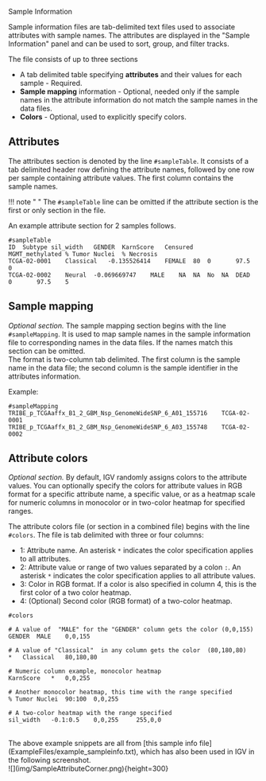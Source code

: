 
<!---
The page title should not go in the menu
-->
<p class="page-title">Sample Information</p>

Sample information files are tab-delimited text files used to associate attributes with sample names.  The attributes
are displayed in the "Sample Information" panel and can be used to sort, group, and filter tracks.

The file consists of up to three sections

* A tab delimited table specifying **attributes** and their values for each sample - Required.
* **Sample mapping** information - Optional, needed only if the sample names in the attribute information do not match the sample names in the data files.
* **Colors** - Optional, used to explicitly specify colors.


## Attributes

The attributes section is denoted by the line `#sampleTable`.  It consists of a tab delimited header row defining the 
attribute names, followed by one row per sample containing attribute values.  The first column contains the sample names.  

!!! note " " 
    The `#sampleTable` line can be omitted if the attribute section is the first or only section in the file.

An example attribute section for 2 samples follows.

```
#sampleTable
ID	Subtype	sil_width	GENDER	KarnScore	Censured	MGMT_methylated	% Tumor Nuclei	% Necrosis
TCGA-02-0001	Classical	-0.135526414	FEMALE	80	0		97.5	0
TCGA-02-0002	Neural	-0.069669747	MALE	NA	NA	No	NA	DEAD	0		97.5	5
```

## Sample mapping

*Optional section.* The sample mapping section begins with the line `#sampleMapping`.  It is used to map sample names in the sample 
information file to corresponding names in the data files.  If the names match this section can be omitted.  
The format is two-column tab delimited. The first column is 
the sample name in the data file; the second column is the sample identifier in the attributes information.

Example: 
```
#sampleMapping
TRIBE_p_TCGAaffx_B1_2_GBM_Nsp_GenomeWideSNP_6_A01_155716	TCGA-02-0001
TRIBE_p_TCGAaffx_B1_2_GBM_Nsp_GenomeWideSNP_6_A03_155748	TCGA-02-0002
```

## Attribute colors

*Optional section.* By default, IGV randomly assigns colors to the attribute values. You can optionally specify the colors for attribute 
values in RGB format for a specific attribute name, a specific value, or as a heatmap scale for numeric columns in 
monocolor or in two-color heatmap for specified ranges. 

The attribute colors file (or section in a combined file) begins with the line `#colors`. The file is tab delimited 
with three or four columns:

* 1: Attribute name. An asterisk `*` indicates the color specification applies to all attributes.
* 2: Attribute value or range of two values separated by a colon `:`. An asterisk `*` indicates the color specification applies to all attribute values.
* 3: Color in RGB format. If a color is also specified in column 4, this is the first color of a two color heatmap.
* 4: (Optional) Second color (RGB format) of a two-color heatmap.

```
#colors 	
  	  	  	 
# A value of  "MALE" for the "GENDER" column gets the color (0,0,155)
GENDER 	MALE 	0,0,155 
	  	
# A value of "Classical"  in any column gets the color  (80,180,80)
* 	Classical 	80,180,80 	
  	
# Numeric column example, monocolor heatmap
KarnScore 	* 	0,0,255 	
  	
# Another monocolor heatmap, this time with the range specified
% Tumor Nuclei 	90:100 	0,0,255 
	  	
# A two-color heatmap with the range specified
sil_width 	-0.1:0.5 	0,0,255 	255,0,0 	
```

<br>
The above example snippets are all from [this sample info file](ExampleFiles/example_sampleinfo.txt), which has 
also been used in IGV in the following screenshot.
<br>
![](img/SampleAttributeCorner.png){height=300}
 

